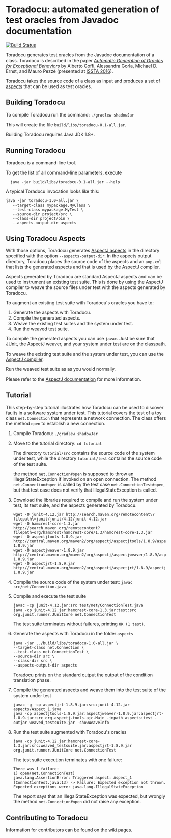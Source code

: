 # Toradocu: automated generation of test oracles from Javadoc documentation

[![Build Status](https://travis-ci.org/albertogoffi/toradocu.svg?branch=master)](https://travis-ci.org/albertogoffi/toradocu)

Toradocu generates test oracles from the Javadoc documentation of a
class. Toradocu is described in the paper
[*Automatic Generation of Oracles for Exceptional Behaviors*](http://star.inf.usi.ch/star/papers/16-issta-toradocu.pdf)
by Alberto Goffi, Alessandra Gorla, Michael D. Ernst, and Mauro Pezzè (presented
at [ISSTA 2016](https://issta2016.cispa.saarland)).

Toradocu takes the source code of a class as input and produces a set of
[aspects](https://eclipse.org/aspectj/) that can be used as test oracles.


## Building Toradocu
To compile Toradocu run the command: `./gradlew shadowJar`

This will create the file
`build/libs/toradocu-0.1-all.jar`.

Building Toradocu requires Java JDK 1.8+.


## Running Toradocu
Toradocu is a command-line tool.

To get the list of all command-line parameters, execute

      java -jar build/libs/toradocu-0.1-all.jar --help

A typical Toradocu invocation looks like this:

    java -jar toradocu-1.0-all.jar \
       --target-class mypackage.MyClass \
	   --test-class mypackage.MyTest \
	   --source-dir project/src \
	   --class-dir project/bin \
       --aspects-output-dir aspects


## Using Toradocu Aspects
With those options, Toradocu generates [AspectJ aspects](https://eclipse.org/aspectj/) in the
directory specified with the option `--aspects-output-dir`. In the aspects output directory,
Toradocu places the source code of the aspects and an `aop.xml` that lists the generated aspects
and that is used by the AspectJ compiler.

Aspects generated by Toradocu are standard AspectJ aspects and can be used to instrument an
existing test suite. This is done by using the AspectJ compiler to weave the source files
under test with the aspects generated by Toradocu.

To augment an existing test suite with Toradocu's oracles you have to:

1. Generate the aspects with Toradocu.
2. Compile the generated aspects.
3. Weave the existing test suites and the system under test.
4. Run the weaved test suite.

To compile the generated aspects you can use `javac`. Just be sure that
[JUnit](http://junit.org/junit4/), the AspectJ weaver, and your system under
test are on the classpath.

To weave the existing test suite and the system under test, you can use the
[AspectJ compiler](https://eclipse.org/aspectj/doc/next/devguide/ajc-ref.html).

Run the weaved test suite as as you would normally.

Please refer to the [AspectJ documentation](https://eclipse.org/aspectj/doc/released/devguide/ajc-ref.html)
for more information.


## Tutorial
This step-by-step tutorial illustrates how Toradocu can be used to discover
faults in a software system under test. This tutorial covers the test of a toy
class `net.Connection` that represents a network connection. The class offers
the method `open` to establish a new connection.

1. Compile Toradocu:  `./gradlew shadowJar`

2. Move to the tutorial directory: `cd tutorial`

   The directory `tutorial/src` contains the source code of the system under test,
   while the directory `tutorial/test` contains the source code of the test
   suite.

   the method `net.Connection#open` is supposed to throw an
   IllegalStateException if invoked on an open connection. The method
   `net.Connection#open` is called by the test case `net.ConnectionTest#open`,
   but that test case does not verify that IllegalStateException is called.

3. Download the libraries required to compile and run the system under test, its
   test suite, and the aspects generated by Toradocu.
   ```
   wget -O junit-4.12.jar http://search.maven.org/remotecontent\?filepath\=junit/junit/4.12/junit-4.12.jar
   wget -O hamcrest-core-1.3.jar http://search.maven.org/remotecontent?filepath=org/hamcrest/hamcrest-core/1.3/hamcrest-core-1.3.jar
   wget -O aspectjtools-1.8.9.jar http://central.maven.org/maven2/org/aspectj/aspectjtools/1.8.9/aspectjtools-1.8.9.jar
   wget -O aspectjweaver-1.8.9.jar http://central.maven.org/maven2/org/aspectj/aspectjweaver/1.8.9/aspectjweaver-1.8.9.jar
   wget -O aspectjrt-1.8.9.jar http://central.maven.org/maven2/org/aspectj/aspectjrt/1.8.9/aspectjrt-1.8.9.jar
   ```

4. Compile the source code of the system under test: `javac src/net/Connection.java`

5. Compile and execute the test suite
   ```
   javac -cp junit-4.12.jar:src test/net/ConnectionTest.java
   java -cp junit-4.12.jar:hamcrest-core-1.3.jar:test:src org.junit.runner.JUnitCore net.ConnectionTest
   ```
   The test suite terminates without failures, printing `OK (1 test)`.

6. Generate the aspects with Toradocu in the folder `aspects`
   ```
   java -jar ../build/libs/toradocu-1.0-all.jar \
   --target-class net.Connection \
   --test-class net.ConnectionTest \
   --source-dir src \
   --class-dir src \
   --aspects-output-dir aspects
   ```
   Toradocu prints on the standard output the output of the condition translation phase.

7. Compile the generated aspects and weave them into the test suite of the system under test
   ```
   javac -g -cp aspectjrt-1.8.9.jar:src:junit-4.12.jar aspects/Aspect_1.java
   java -cp aspectjtools-1.8.9.jar:aspectjweaver-1.8.9.jar:aspectjrt-1.8.9.jar:src org.aspectj.tools.ajc.Main -inpath aspects:test -outjar weaved_testsuite.jar -showWeaveInfo
   ```

8. Run the test suite augmented with Toradocu's oracles
   ```
   java -cp junit-4.12.jar:hamcrest-core-1.3.jar:src:weaved_testsuite.jar:aspectjrt-1.8.9.jar org.junit.runner.JUnitCore net.ConnectionTest
   ```
   The test suite execution terminates with one failure:

   ```
   There was 1 failure:
   1) open(net.ConnectionTest)
   java.lang.AssertionError: Triggered aspect: Aspect_1 (ConnectionTest.java:13) -> Failure: Expected exception not thrown. Expected exceptions were: java.lang.IllegalStateException
   ```

   The report says that an IllegalStateException was expected, but wrongly the method `net.Connection#open` did not raise any exception.

## Contributing to Toradocu
Information for contributors can be found on the [wiki pages](https://github.com/albertogoffi/toradocu/wiki/Developer-Notes).
